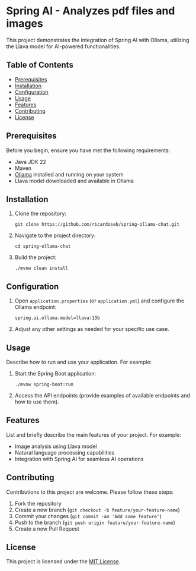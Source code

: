 # Spring AI - Analyzes pdf files and images

This project demonstrates the integration of Spring AI with Ollama, utilizing the Llava model for AI-powered functionalities.

## Table of Contents
- [Prerequisites](#prerequisites)
- [Installation](#installation)
- [Configuration](#configuration)
- [Usage](#usage)
- [Features](#features)
- [Contributing](#contributing)
- [License](#license)

## Prerequisites

Before you begin, ensure you have met the following requirements:
- Java JDK 22
- Maven
- [Ollama](https://ollama.com/download) installed and running on your system
- Llava model downloaded and available in Ollama

## Installation

1. Clone the repository:
   ```
   git clone https://github.com/ricardoseb/spring-ollama-chat.git
   ```

2. Navigate to the project directory:
   ```
   cd spring-ollama-chat
   ```

3. Build the project:
   ```
   ./mvnw clean install
   ```

## Configuration

1. Open `application.properties` (or `application.yml`) and configure the Ollama endpoint:
   ```
   spring.ai.ollama.model=llava:13b
   ```

2. Adjust any other settings as needed for your specific use case.

## Usage

Describe how to run and use your application. For example:

1. Start the Spring Boot application:
   ```
   ./mvnw spring-boot:run
   ```

2. Access the API endpoints (provide examples of available endpoints and how to use them).

## Features

List and briefly describe the main features of your project. For example:
- Image analysis using Llava model
- Natural language processing capabilities
- Integration with Spring AI for seamless AI operations

## Contributing

Contributions to this project are welcome. Please follow these steps:
1. Fork the repository
2. Create a new branch (`git checkout -b feature/your-feature-name`)
3. Commit your changes (`git commit -am 'Add some feature'`)
4. Push to the branch (`git push origin feature/your-feature-name`)
5. Create a new Pull Request

## License

This project is licensed under the [MIT License](LICENSE).
